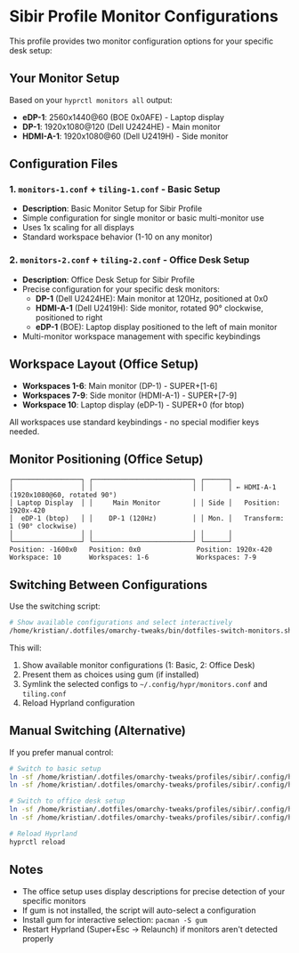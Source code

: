 # Sibir Profile Monitor Configurations

This profile provides two monitor configuration options for your specific desk setup:

## Your Monitor Setup

Based on your `hyprctl monitors all` output:
- **eDP-1**: 2560x1440@60 (BOE 0x0AFE) - Laptop display
- **DP-1**: 1920x1080@120 (Dell U2424HE) - Main monitor 
- **HDMI-A-1**: 1920x1080@60 (Dell U2419H) - Side monitor

## Configuration Files

### 1. `monitors-1.conf` + `tiling-1.conf` - Basic Setup
- **Description**: Basic Monitor Setup for Sibir Profile
- Simple configuration for single monitor or basic multi-monitor use
- Uses 1x scaling for all displays
- Standard workspace behavior (1-10 on any monitor)

### 2. `monitors-2.conf` + `tiling-2.conf` - Office Desk Setup  
- **Description**: Office Desk Setup for Sibir Profile
- Precise configuration for your specific desk monitors:
  - **DP-1** (Dell U2424HE): Main monitor at 120Hz, positioned at 0x0
  - **HDMI-A-1** (Dell U2419H): Side monitor, rotated 90° clockwise, positioned to right
  - **eDP-1** (BOE): Laptop display positioned to the left of main monitor
- Multi-monitor workspace management with specific keybindings

## Workspace Layout (Office Setup)

- **Workspaces 1-6**: Main monitor (DP-1) - SUPER+[1-6]
- **Workspaces 7-9**: Side monitor (HDMI-A-1) - SUPER+[7-9]
- **Workspace 10**: Laptop display (eDP-1) - SUPER+0 (for btop)

All workspaces use standard keybindings - no special modifier keys needed.

## Monitor Positioning (Office Setup)

```
┌─────────────────┐ ┌─────────────────────────┐ ┌──────┐ 
│                 │ │                         │ │      │ ← HDMI-A-1 (1920x1080@60, rotated 90°)
│ Laptop Display  │ │     Main Monitor        │ │ Side │   Position: 1920x-420
│  eDP-1 (btop)   │ │    DP-1 (120Hz)         │ │ Mon. │   Transform: 1 (90° clockwise)
│                 │ │                         │ │      │   
└─────────────────┘ └─────────────────────────┘ └──────┘
Position: -1600x0   Position: 0x0              Position: 1920x-420
Workspace: 10       Workspaces: 1-6            Workspaces: 7-9
```

## Switching Between Configurations

Use the switching script:

```bash
# Show available configurations and select interactively
/home/kristian/.dotfiles/omarchy-tweaks/bin/dotfiles-switch-monitors.sh sibir
```

This will:
1. Show available monitor configurations (1: Basic, 2: Office Desk)
2. Present them as choices using gum (if installed)
3. Symlink the selected configs to `~/.config/hypr/monitors.conf` and `tiling.conf` 
4. Reload Hyprland configuration

## Manual Switching (Alternative)

If you prefer manual control:

```bash
# Switch to basic setup
ln -sf /home/kristian/.dotfiles/omarchy-tweaks/profiles/sibir/.config/hypr/monitors-1.conf ~/.config/hypr/monitors.conf
ln -sf /home/kristian/.dotfiles/omarchy-tweaks/profiles/sibir/.config/hypr/tiling-1.conf ~/.config/hypr/tiling.conf

# Switch to office desk setup  
ln -sf /home/kristian/.dotfiles/omarchy-tweaks/profiles/sibir/.config/hypr/monitors-2.conf ~/.config/hypr/monitors.conf
ln -sf /home/kristian/.dotfiles/omarchy-tweaks/profiles/sibir/.config/hypr/tiling-2.conf ~/.config/hypr/tiling.conf

# Reload Hyprland
hyprctl reload
```

## Notes

- The office setup uses display descriptions for precise detection of your specific monitors
- If gum is not installed, the script will auto-select a configuration
- Install gum for interactive selection: `pacman -S gum`
- Restart Hyprland (Super+Esc → Relaunch) if monitors aren't detected properly

